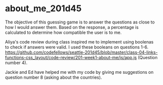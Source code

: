 # about_me_201d45

The objective of this guessing game is to answer the questions as close to how I would answer them. Based on the response, a percentage is calculated to determine how compatible the user is to me.

Aliya's code review during class inspired me to implement using boolenas to check if answers were valid. I used these booleans on questions 1-6. https://github.com/codefellows/seattle-201d45/blob/master/class-04-links-functions-css_layout/code-review/201-week1-about-me/js/app.js (Question number 4).

Jackie and Ed have helped me with my code by giving me suggestions on question number 8 (asking about the countries). 
